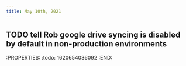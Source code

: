 ```yaml
---
title: May 10th, 2021
---
```


## TODO tell Rob google drive syncing is disabled by default in non-production environments
:PROPERTIES:
:todo: 1620654036092
:END:
